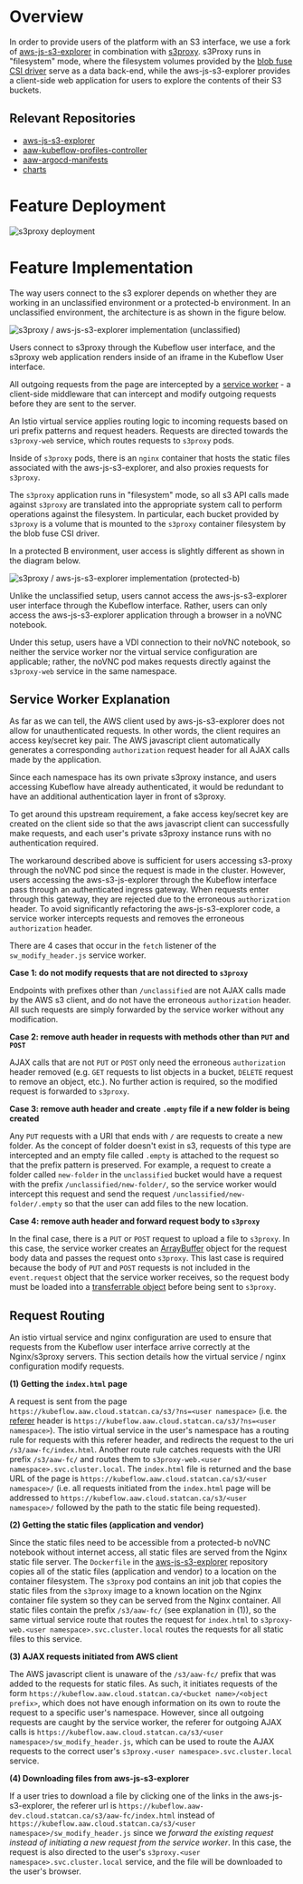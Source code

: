 # Overview

In order to provide users of the platform with an S3 interface, we use a fork of [aws-js-s3-explorer](https://github.com/StatCan/aws-js-s3-explorer) in combination with [s3proxy](https://github.com/gaul/s3proxy). s3Proxy runs in "filesystem" mode, where the filesystem volumes provided by the [blob fuse CSI driver](blob-csi.md) serve as a data back-end, while the aws-js-s3-explorer provides a client-side web application for users to explore the contents of their S3 buckets.

## Relevant Repositories

- [aws-js-s3-explorer](https://github.com/StatCan/aws-js-s3-explorer)
- [aaw-kubeflow-profiles-controller](https://github.com/StatCan/aaw-kubeflow-profiles-controller/)
- [aaw-argocd-manifests](https://github.com/StatCan/aaw-argocd-manifests)
- [charts](https://github.com/StatCan/charts/)

# Feature Deployment

![s3proxy deployment](s3proxy_controller.png)

# Feature Implementation

The way users connect to the s3 explorer depends on whether they are working in an unclassified environment or a protected-b environment. In an unclassified environment, the architecture is as shown in the figure below.

![s3proxy / aws-js-s3-explorer implementation (unclassified)](s3proxy_overview_uc.png)

Users connect to s3proxy through the Kubeflow user interface, and the s3proxy web application renders inside of an iframe in the Kubeflow User interface.

All outgoing requests from the page are intercepted by a [service worker](https://developer.mozilla.org/en-US/docs/Web/API/Service_Worker_API) - a client-side middleware that can intercept and modify outgoing requests before they are sent to the server.

An Istio virtual service applies routing logic to incoming requests based on uri prefix patterns and request headers. Requests are directed towards the `s3proxy-web` service, which routes requests to `s3proxy` pods.

Inside of `s3proxy` pods, there is an `nginx` container that hosts the static files associated with the aws-js-s3-explorer, and also proxies requests for `s3proxy`.

The `s3proxy` application runs in "filesystem" mode, so all s3 API calls made against `s3proxy` are translated into the appropriate system call to perform operations against the filesystem. In particular, each bucket provided by `s3proxy` is a volume that is mounted to the `s3proxy` container filesystem by the blob fuse CSI driver.

In a protected B environment, user access is slightly different as shown in the diagram below.

![s3proxy / aws-js-s3-explorer implementation (protected-b)](s3proxy_overview_pro-b.png)

Unlike the unclassified setup, users cannot access the aws-js-s3-explorer user interface through the Kubeflow interface. Rather, users can only access the aws-js-s3-explorer application through a browser in a noVNC notebook.

Under this setup, users have a VDI connection to their noVNC notebook, so neither the service worker nor the virtual service configuration are applicable; rather, the noVNC pod makes requests directly against the `s3proxy-web` service in the same namespace.

## Service Worker Explanation

As far as we can tell, the AWS client used by aws-js-s3-explorer does not allow for unauthenticated requests. In other words, the client requires an access key/secret key pair. The AWS javascript client automatically generates a corresponding `authorization` request header for all AJAX calls made by the application.

Since each namespace has its own private s3proxy instance, and users accessing Kubeflow have already authenticated, it would be redundant to have an additional authentication layer in front of s3proxy.

To get around this upstream requirement, a fake access key/secret key are created on the client side so that the aws javascript client can successfully make requests, and each user's private s3proxy instance runs with no authentication required.

The workaround described above is sufficient for users accessing s3-proxy through the noVNC pod since the request is made in the cluster. However, users accessing the aws-s3-js-explorer through the Kubeflow interface pass through an authenticated ingress gateway. When requests enter through this gateway, they are rejected due to the erroneous `authorization` header. To avoid significantly refactoring the aws-js-s3-explorer code, a service worker intercepts requests and removes the erroneous `authorization` header.

There are 4 cases that occur in the `fetch` listener of the `sw_modify_header.js` service worker.

**Case 1: do not modify requests that are not directed to `s3proxy`**

Endpoints with prefixes other than `/unclassified` are not AJAX calls made by the AWS s3 client, and do not have the erroneous `authorization` header. All such requests are simply forwarded by the service worker without any modification.

**Case 2: remove auth header in requests with methods other than `PUT` and `POST`**

AJAX calls that are not `PUT` or `POST` only need the erroneous `authorization` header removed (e.g. `GET` requests to list objects in a bucket, `DELETE` request to remove an object, etc.). No further action is required, so the modified request is forwarded to `s3proxy`.

**Case 3: remove auth header and create `.empty` file if a new folder is being created**

Any `PUT` requests with a URI that ends with `/` are requests to create a new folder. As the concept of folder doesn't exist in s3, requests of this type are intercepted and an empty file called `.empty` is attached to the request so that the prefix pattern is preserved. For example, a request to create a folder called `new-folder` in the `unclassified` bucket would have a request with the prefix `/unclassified/new-folder/`, so the service worker would intercept this request and send the request `/unclassified/new-folder/.empty` so that the user can add files to the new location.

**Case 4: remove auth header and forward request body to `s3proxy`**

In the final case, there is a `PUT` or `POST` request to upload a file to `s3proxy`. In this case, the service worker creates an [ArrayBuffer](https://developer.mozilla.org/en-US/docs/Web/JavaScript/Reference/Global_Objects/ArrayBuffer) object for the request body data and passes the request onto `s3proxy`. This last case is required because the body of `PUT` and `POST` requests is not included in the `event.request` object that the service worker receives, so the request body must be loaded into a [transferrable object](https://developer.mozilla.org/en-US/docs/Glossary/Transferable_objects) before being sent to `s3proxy`.

## Request Routing

An istio virtual service and nginx configuration are used to ensure that requests from the Kubeflow user interface arrive correctly at the Nginx/s3proxy servers. This section details how the virtual service / nginx configuration modify requests.

**(1) Getting the `index.html` page**

A request is sent from the page `https://kubeflow.aaw.cloud.statcan.ca/s3/?ns=<user namespace>` (i.e. the [referer](https://developer.mozilla.org/en-US/docs/Web/HTTP/Headers/Referer) header is `https://kubeflow.aaw.cloud.statcan.ca/s3/?ns=<user namespace>`). The istio virtual service in the user's namespace has a routing rule for requests with this referer header, and redirects the request to the uri `/s3/aaw-fc/index.html`. Another route rule catches requests with the URI prefix `/s3/aaw-fc/` and routes them to `s3proxy-web.<user namespace>.svc.cluster.local`. The `index.html` file is returned and the base URL of the page is `https://kubeflow.aaw.cloud.statcan.ca/s3/<user namespace>/` (i.e. all requests initiated from the `index.html` page will be addressed to `https://kubeflow.aaw.cloud.statcan.ca/s3/<user namespace>/` followed by the path to the static file being requested).

**(2) Getting the static files (application and vendor)**

Since the static files need to be accessible from a protected-b noVNC notebook without internet access, all static files are served from the Nginx static file server. The `Dockerfile` in the [aws-js-s3-explorer](https://github.com/StatCan/aws-js-s3-explorer) repository copies all of the static files (application and vendor) to a location on the container filesystem. The `s3proxy` pod contains an init job that copies the static files from the `s3proxy` image to a known location on the Nginx container file system so they can be served from the Nginx container. All static files contain the prefix `/s3/aaw-fc/` (see explanation in (1)), so the same virtual service route that routes the request for `index.html` to `s3proxy-web.<user namespace>.svc.cluster.local` routes the requests for all static files to this service.

**(3) AJAX requests initiated from AWS client**

The AWS javascript client is unaware of the `/s3/aaw-fc/` prefix that was added to the requests for static files. As such, it initiates requests of the form `https://kubeflow.aaw.cloud.statcan.ca/<bucket name>/<object prefix>`, which does not have enough information on its own to route the request to a specific user's namespace. However, since all outgoing requests are caught by the service worker, the referer for outgoing AJAX calls is `https://kubeflow.aaw.cloud.statcan.ca/s3/<user namespace>/sw_modify_header.js`, which can be used to route the AJAX requests to the correct user's `s3proxy.<user namespace>.svc.cluster.local` service.

**(4) Downloading files from aws-js-s3-explorer**

If a user tries to download a file by clicking one of the links in the aws-js-s3-explorer, the referer url is `https://kubeflow.aaw-dev.cloud.statcan.ca/s3/aaw-fc/index.html` instead of `https://kubeflow.aaw.cloud.statcan.ca/s3/<user namespace>/sw_modify_header.js` since we *forward the existing request instead of initiating a new request from the service worker*. In this case, the request is also directed to the user's `s3proxy.<user namespace>.svc.cluster.local` service, and the file will be downloaded to the user's browser.